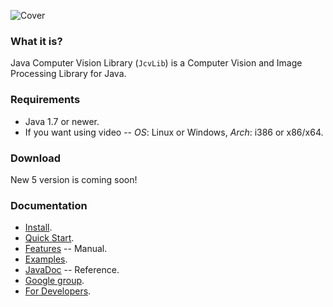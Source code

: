![Cover](https://raw.github.com/dzavodnikov/JcvLib/master/resources/Cover.jpg)

### What it is?
Java Computer Vision Library (`JcvLib`) is a Computer Vision and Image Processing Library for Java.


### Requirements
 * Java 1.7 or newer.
 * If you want using video -- *OS*: Linux or Windows, *Arch*: i386 or x86/x64.


### Download
New 5 version is coming soon!


### Documentation
 * [Install](https://github.com/dzavodnikov/JcvLib/wiki/Install).
 * [Quick Start](https://github.com/dzavodnikov/JcvLib/wiki/Quick-Start).
 * [Features](https://github.com/dzavodnikov/JcvLib/wiki/Features) -- Manual.
 * [Examples](https://github.com/dzavodnikov/JcvLib/tree/master/src/org/jcvlib/example).
 * [JavaDoc](http://dzavodnikov.github.io/JcvLib/javadoc/index.html) -- Reference.
 * [Google group](http://groups.google.com/group/jcvlib-users).
 * [For Developers](https://github.com/dzavodnikov/JcvLib/wiki/For-Developers).
